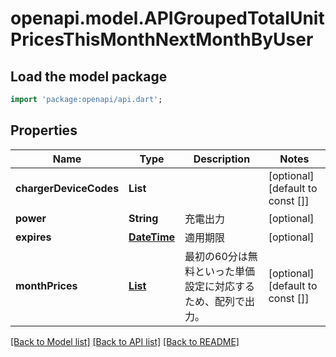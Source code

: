 # openapi.model.APIGroupedTotalUnitPricesThisMonthNextMonthByUser

## Load the model package
```dart
import 'package:openapi/api.dart';
```

## Properties
Name | Type | Description | Notes
------------ | ------------- | ------------- | -------------
**chargerDeviceCodes** | **List<String>** |  | [optional] [default to const []]
**power** | **String** | 充電出力 | [optional] 
**expires** | [**DateTime**](DateTime.md) | 適用期限 | [optional] 
**monthPrices** | [**List<APIMonthPrice>**](APIMonthPrice.md) | 最初の60分は無料といった単価設定に対応するため、配列で出力。 | [optional] [default to const []]

[[Back to Model list]](../README.md#documentation-for-models) [[Back to API list]](../README.md#documentation-for-api-endpoints) [[Back to README]](../README.md)


